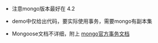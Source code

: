 * 注意mongo版本最好在 4.2

* demo中仅给出代码，要实际使用事务，需要mongo有副本集
  
* Mongoose文档不详细，附上 [mongo官方事务文档](https://docs.mongodb.com/manual/core/transactions/)